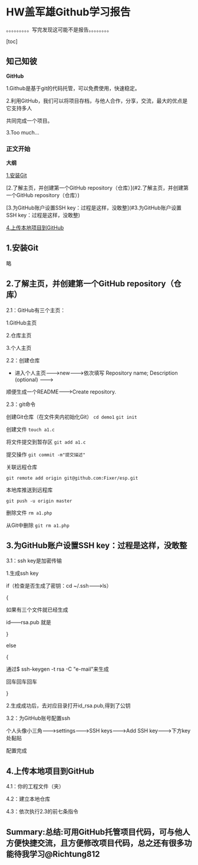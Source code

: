 # HW盖军雄Github学习报告

。。。。。。。。。写完发现这可能不是报告。。。。。。。。

[toc]

## 知己知彼

 **GitHub**

 1.Github是基于git的代码托管，可以免费使用，快速稳定。

 2.利用GitHub，我们可以将项目存档，与他人合作，分享，交流，最大的优点是它支持多人

 共同完成一个项目。

 3.Too much...

### 正文开始

 **大纲**

[1.安装Git](#1.安装Git)

[2.了解主页，并创建第一个GitHub repository（仓库）](#2.了解主页，并创建第一个GitHub repository（仓库）)

[3.为GitHub账户设置SSH key：过程是这样，没敢整](#3.为GitHub账户设置SSH key：过程是这样，没敢整)

[4.上传本地项目到GitHub](#4.上传本地项目到GitHub)

## 1.安装Git

略



## 2.了解主页，并创建第一个GitHub repository（仓库）

 2.1：GitHub有三个主页：

 1.GitHub主页

 2.仓库主页

 3.个人主页

 2.2：创建仓库

 - 进入个人主页--->new--->依次填写 Repository name; Description (optional) --->

 顺便生成一个README--->Create repository.

 2.3：git命令

 创建Git仓库（在文件夹内初始化Git） `cd demo1` `git init`

 创建文件 `touch a1.c`

 将文件提交到暂存区 `git add a1.c`

 提交操作 `git commit -m"提交描述"`

 关联远程仓库

 `git remote add origin git@github.com:Fixer/esp.git`

 本地库推送到远程库

 `git push -u origin master`

 删除文件 `rm a1.php`

 从Git中删除 `git rm a1.php`



## 3.为GitHub账户设置SSH key：过程是这样，没敢整

 3.1：ssh key是加密传输

 1.生成ssh key

 if（检查是否生成了密钥：cd ~/.ssh--->ls）

 {

 如果有三个文件就已经生成

 id——rsa.pub 就是

 }

 else

 {

 通过$ ssh-keygen -t rsa -C "e-mail"来生成

 回车回车回车

 }

 2.生成成功后，去对应目录打开id_rsa.pub,得到了公钥

 3.2：为GitHub账号配置ssh

 个人头像小三角--->settings--->SSH keys--->Add SSH key--->下方key处黏贴

 配置完成

## 4.上传本地项目到GitHub

 4.1：你的工程文件（夹）

 4.2：建立本地仓库

 4.3：依次执行2.3的前七条指令



## Summary:总结:可用GitHub托管项目代码，可与他人方便快捷交流，且方便修改项目代码，总之还有很多功能待我学习@Richtung812
